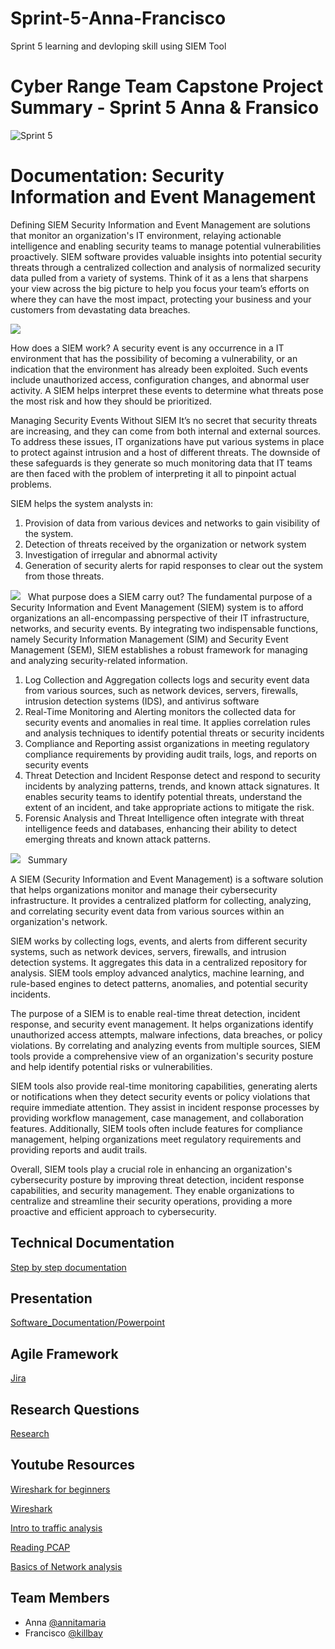# Sprint-5-Anna-Francisco
Sprint 5 learning and devloping skill using SIEM Tool
# Cyber Range Team Capstone Project Summary - Sprint 5 Anna & Fransico

![Sprint 5](https://mti.com/wp-content/uploads/2020/06/blog-siem-image-03.jpg)

# Documentation: Security Information and Event Management

Defining SIEM
Security Information and Event Management are solutions that monitor an organization's IT environment, relaying actionable intelligence and enabling security teams to manage potential vulnerabilities proactively.
SIEM software provides valuable insights into potential security threats through a centralized collection and analysis of normalized security data pulled from a variety of systems. Think of it as a lens that sharpens your view across the big picture to help you focus your team’s efforts on where they can have the most impact, protecting your business and your customers from devastating data breaches.

![](https://pimages.toolbox.com/wp-content/uploads/2022/02/24112910/Understanding-the-SIEM-Architecture.png)

How does a SIEM work?
A security event is any occurrence in a IT environment that has the possibility of becoming a vulnerability, or an indication that the environment has already been exploited. Such events include unauthorized access, configuration changes, and abnormal user activity. A SIEM helps interpret these events to determine what threats pose the most risk and how they should be prioritized.

Managing Security Events Without SIEM
It’s no secret that security threats are increasing, and they can come from both internal and external sources. To address these issues, IT organizations have put various systems in place to protect against intrusion and a host of different threats. The downside of these safeguards is they generate so much monitoring data that IT teams are then faced with the problem of interpreting it all to pinpoint actual problems.

SIEM helps the system analysts in:
1. Provision of data from various devices and networks to gain visibility of the system.
2. Detection of threats received by the organization or network system
3. Investigation of irregular and abnormal activity
4. Generation of security alerts for rapid responses to clear out the system from those threats.

![](https://pimages.toolbox.com/wp-content/uploads/2022/02/24112444/73.png)
 
What purpose does a SIEM carry out?
The fundamental purpose of a Security Information and Event Management (SIEM) system is to afford organizations an all-encompassing perspective of their IT infrastructure, networks, and security events. By integrating two indispensable functions, namely Security Information Management (SIM) and Security Event Management (SEM), SIEM establishes a robust framework for managing and analyzing security-related information.

1. Log Collection and Aggregation
collects logs and security event data from various sources, such as network devices, servers, firewalls, intrusion detection systems (IDS), and antivirus software
2. Real-Time Monitoring and Alerting
monitors the collected data for security events and anomalies in real time. It applies correlation rules and analysis techniques to identify potential threats or security incidents
3. Compliance and Reporting
assist organizations in meeting regulatory compliance requirements by providing audit trails, logs, and reports on security events
4. Threat Detection and Incident Response
detect and respond to security incidents by analyzing patterns, trends, and known attack signatures. It enables security teams to identify potential threats, understand the extent of an incident, and take appropriate actions to mitigate the risk.
5. Forensic Analysis and Threat Intelligence
often integrate with threat intelligence feeds and databases, enhancing their ability to detect emerging threats and known attack patterns.

![](https://www.devopsschool.com/blog/wp-content/uploads/2020/05/siem-components-architecture-1024x576.png)
  
Summary

A SIEM (Security Information and Event Management) is a software solution that helps organizations monitor and manage their cybersecurity infrastructure. It provides a centralized platform for collecting, analyzing, and correlating security event data from various sources within an organization's network.

SIEM works by collecting logs, events, and alerts from different security systems, such as network devices, servers, firewalls, and intrusion detection systems. It aggregates this data in a centralized repository for analysis. SIEM tools employ advanced analytics, machine learning, and rule-based engines to detect patterns, anomalies, and potential security incidents.

The purpose of a SIEM is to enable real-time threat detection, incident response, and security event management. It helps organizations identify unauthorized access attempts, malware infections, data breaches, or policy violations. By correlating and analyzing events from multiple sources, SIEM tools provide a comprehensive view of an organization's security posture and help identify potential risks or vulnerabilities.

SIEM tools also provide real-time monitoring capabilities, generating alerts or notifications when they detect security events or policy violations that require immediate attention. They assist in incident response processes by providing workflow management, case management, and collaboration features. Additionally, SIEM tools often include features for compliance management, helping organizations meet regulatory requirements and providing reports and audit trails.

Overall, SIEM tools play a crucial role in enhancing an organization's cybersecurity posture by improving threat detection, incident response capabilities, and security management. They enable organizations to centralize and streamline their security operations, providing a more proactive and efficient approach to cybersecurity.


## Technical Documentation

[Step by step documentation](XXXX)

## Presentation

[Software_Documentation/Powerpoint](https://docs.google.com/presentation/d/1RJ81B93NVuC5kgsNs93FxmTOvVkBWT1XH_3W0fseMC8/edit#slide=id.g4dfce81f19_0_45)


## Agile Framework
[Jira ](https://files.slack.com/files-pri/T03MH73HJAE-F058KULNKN2/sprint_4__jira.png)



## Research Questions

[Research](https://docs.google.com/document/d/1AqU58VM01r7sKaOqERSSKUDaavQwCmAgEe6TDmCtmpQ/edit)



## Youtube Resources 

[Wireshark for beginners](https://www.youtube.com/watch?v=TkCSr30UojM)

[Wireshark](https://www.wireshark.org/)

[Intro to traffic analysis](https://www.youtube.com/watch?v=5PKAa6TI82U)

[Reading PCAP](https://www.youtube.com/watch?v=ZNS115MPsO0)

[Basics of Network analysis](https://www.youtube.com/watch?v=o-QNMSPbOGY)

## Team Members
- Anna [@annitamaria](https://github.com/orgs/cybertrainingrange/people/ANNITAMARIA)
- Francisco [@killbay](https://github.com/orgs/cybertrainingrange/people/killbay)


